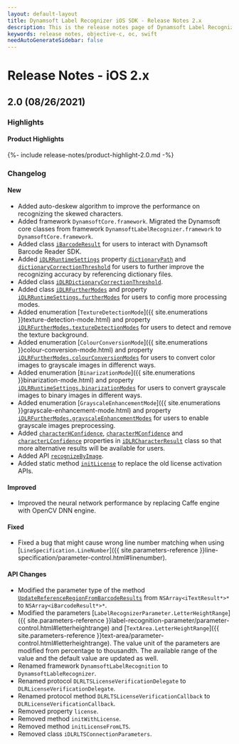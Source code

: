 ```yaml
---
layout: default-layout
title: Dynamsoft Label Recognizer iOS SDK - Release Notes 2.x
description: This is the release notes page of Dynamsoft Label Recognizer for iOS SDK version 2.x.
keywords: release notes, objective-c, oc, swift
needAutoGenerateSidebar: false
---
```


# Release Notes - iOS 2.x

## 2.0 (08/26/2021)

### Highlights

<div class="fold-panel-prefix"></div>

#### Product Highlights <i class="fa fa-caret-down"></i>

<div class="fold-panel-start"></div>

{%- include release-notes/product-highlight-2.0.md -%}

<div class="fold-panel-end"></div>

### Changelog

#### New
- Added auto-deskew algorithm to improve the performance on recognizing the skewed characters.
- Added framework `DynamsoftCore.framework`. Migrated the Dynamsoft core classes from framework `DynamsoftLabelRecognizer.framework` to `DynamsoftCore.framework`.
- Added class  [`iBarcodeResult`]({{site.objectivec-swift-api}}barcode-result.html) for users to interact with Dynamsoft Barcode Reader SDK.
- Added [`iDLRRuntimeSettings`]({{site.objectivec-swift-api}}dlr-runtime-settings.html) property [`dictionaryPath`]({{site.objectivec-swift-api}}dlr-runtime-settings.html#dictionarypath) and [`dictionaryCorrectionThreshold`]({{site.objectivec-swift-api}}dlr-runtime-settings.html#dictionarycorrectionthreshold) for users to further improve the recognizing accuracy by referencing dictionary files.
- Added class [`iDLRDictionaryCorrectionThreshold`]({{site.objectivec-swift-api}}dlr-dictionary-correction-threshold.html).
- Added class [`iDLRFurtherModes`]({{site.objectivec-swift-api}}dlr-further-modes.html) and property [`iDLRRuntimeSettings.furtherModes`]({{site.objectivec-swift-api}}dlr-runtime-settings.html#furthermodes) for users to config more processing modes.
- Added enumeration [`TextureDetectionMode`]({{ site.enumerations }}texture-detection-mode.html) and property [`iDLRFurtherModes.textureDetectionModes`]({{site.objectivec-swift-api}}dlr-further-modes.html#texturedetectionmodes) for users to detect and remove the texture background.
- Added enumeration [`ColourConversionMode`]({{ site.enumerations }}colour-conversion-mode.html) and property [`iDLRFurtherModes.colourConversionModes`]({{site.objectivec-swift-api}}dlr-further-modes.html#colourconversionmodes) for users to convert color images to grayscale images in differenct ways.
- Added enumeration [`BinarizationMode`]({{ site.enumerations }}binarization-mode.html) and property [`iDLRRuntimeSettings.binarizationModes`]({{site.objectivec-swift-api}}dlr-runtime-settings.html#binarizationmodes) for users to convert grayscale images to binary images in different ways.
- Added enumeration [`GrayscaleEnhancementMode`]({{ site.enumerations }}grayscale-enhancement-mode.html) and property [`iDLRFurtherModes.grayscaleEnhancementModes`]({{site.objectivec-swift-api}}dlr-further-modes.html#grayscaleenhancementmodes) for users to enable grayscale images preprocessing.  
- Added [`characterHConfidence`]({{site.objectivec-swift-api}}dlr-character-result.html#characterhconfidence), [`characterMConfidence`]({{site.objectivec-swift-api}}dlr-character-result.html#charactermconfidence) and [`characterLConfidence`]({{site.objectivec-swift-api}}dlr-character-result.html#characterlconfidence) properties in [`iDLRCharacterResult`]({{site.objectivec-swift-api}}dlr-character-result.html) class so that more alternative results will be available for users.
- Added API [`recognizeByImage`]({{site.objectivec-swift-api}}label-recognizer.html#recognizebyimage).
- Added static method [`initLicense`]({{site.objectivec-swift-api}}label-recognizer.html#initlicense) to replace the old license activation APIs.

#### Improved

- Improved the neural network performance by replacing Caffe engine with OpenCV DNN engine.

#### Fixed

- Fixed a bug that might cause wrong line number matching when using [`LineSpecification.LineNumber`]({{ site.parameters-reference }}line-specification/parameter-control.html#linenumber).

#### API Changes

- Modified the parameter type of the method [`UpdateReferenceRegionFromBarcodeResults`]({{site.objectivec-swift-api}}label-recognizer.html#updatereferenceregionfrombarcoderesults) from `NSArray<iTextResult*>*` to `NSArray<iBarcodeResult*>*`.
- Modified the parameters [`LabelRecognizerParameter.LetterHeightRange`]({{ site.parameters-reference }}label-recognition-parameter/parameter-control.html#letterheightrange) and [`TextArea.LetterHeightRange`]({{ site.parameters-reference }}text-area/parameter-control.html#letterheightrange). The value unit of the parameters are modified from percentage to thousandth. The available range of the value and the default value are updated as well.
- Renamed framework `DynamsoftLabelRecognition` to `DynamsoftLableRecognizer`.
- Renamed protocol `DLRLTSLicenseVerificationDelegate` to `DLRLicenseVerificationDelegate`.
- Renamed protocol method `DLRLTSLicenseVerificationCallback` to `DLRLicenseVerificationCallback`.
- Removed property `license`.
- Removed method `initWithLicense`.
- Removed method `initLicenseFromLTS`.
- Removed class `iDLRLTSConnectionParameters`.
